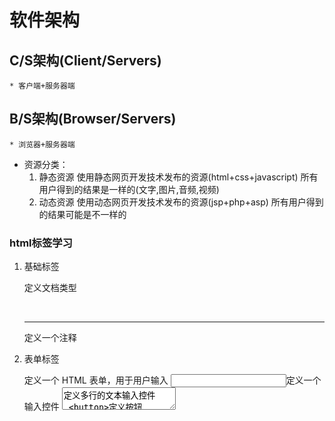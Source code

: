 # 软件架构

## C/S架构(Client/Servers)
	* 客户端+服务器端
## B/S架构(Browser/Servers)
	* 浏览器+服务器端

- 资源分类：
	1. 静态资源
        使用静态网页开发技术发布的资源(html+css+javascript)
        所有用户得到的结果是一样的(文字,图片,音频,视频)
	2. 动态资源
		使用动态网页开发技术发布的资源(jsp+php+asp)
		所有用户得到的结果可能是不一样的

### html标签学习

1. 基础标签
	<!DOCTYPE html> 定义文档类型
	<html><!--定义一个 HTML 文档-->
	<titie><!--为文档定义一个标题-->
	<body><!--定义文档的主体-->
	<h1-h6><!--定义 HTML 标题-->
	<p><!--定义一个段落-->
	<br><!--定义简单的折行-->
	<hr><!--定义水平线-->
	<!--...--> 定义一个注释
	
2. 表单标签
	<form>定义一个 HTML 表单，用于用户输入
	<input>定义一个输入控件
	<textarea>定义多行的文本输入控件
	<button>定义按钮
	<select>定义选择列表（下拉列表）
	<optgroup>定义选择列表中相关选项的组合
	<option>定义选择列表中的选项
	<label>定义 input 元素的标注
	<fieldset>定义围绕表单中元素的边框
	<legend>定义 fieldset 元素的标题
	<datalist>规定了 input 元素可能的选项列表
	<keygen>规定用于表单的密钥对生成器字段
	<output>定义一个计算的结果

3. 图片标签
	<img>定义图像
	- alt规定图像的替代文本
	- height规定图像的高度
	- width规定图像的宽度
	- src规定显示图像的 URL
	<map>定义图像映射
	<area>定义图像地图内部的区域

4. 列表标签
	<ul>定义一个无序列表unorder list
	<ol>定义一个有序列表order list
	<li>定义一个列表项
	<menu>定义菜单列表
5. 表格标签
	<tablel>定义一个表格
	<caption>定义表格标题
	<th>定义表格中的表头单元格
	<tr>定义表格中的行
	<td>定义表格中的单元
	<thead>定义表格中的表头内容
	<tbody>定义表格中的主体内容
	<tfoot>定义表格中的表注内容（脚注）
	<col>定义表格中一个或多个列的属性值
	<colgroup>定义表格中供格式化的列组
6. 格式标签
	<b>定义粗体文本
	<i>定义斜体文本
	<abbr>定义一个缩写
	
	<address>定义文档作者或拥有者的联系信息
7. 链接
	<a>定义一个链接
	- href定链接的目标 URL
	- download指定下载链接
	- target 规定在何处打开目标 URL。仅在 href 属性存在时使用
	<link>定义文档与外部资源的关系
	<main>定义文档的主体部分
	<nav>定义导航链接
8. 元信息
	<meta>定义关于 HTML 文档的元信息
	- charset定义文档的字符编码uft8
	- content定义与 http-equiv 或 name 属性相关的元信息
	- http-equiv把 content 属性关联到 HTTP 头部
	    1.content-type
	    2.default-style
	    3.refresh
	- name把 content 属性关联到一个名称
	    1.application-name
	    2.author
	    3.description
	    4.generator
	    5.keywords
9. 样式/节
	<style>定义文档的样式信息
	    1.type规定样式表的 MIME 类型 text/css
	    2.media为样式表规定不同的媒体类型media_query
	<div>定义文档中的节
